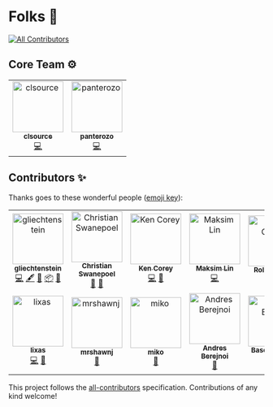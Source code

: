 # Folks 🤝

[![All Contributors](https://img.shields.io/badge/all_contributors-12-orange.svg?style=flat-square)](#contributors)

## Core Team ⚙️

<table>
  <!-- <tr></tr> -->
  <tr>

  <td align="center"><a href="https://github.com/clsource"><img src="https://avatars0.githubusercontent.com/u/292738?v=4" width="100px;" alt="clsource"/><br /><sub><b>clsource</b></sub></a><br /><a href="https://github.com/jasonelle/jasonette-ios/commits?author=clsource" title="Code">💻</a></td>
  
  <td align="center"><a href="https://github.com/panterozo"><img src="https://avatars0.githubusercontent.com/u/13855618?v=4" width="100px;" alt="panterozo"/><br /><sub><b>panterozo</b></sub></a><br /><a href="https://github.com/jasonelle/jasonette-android/commits?author=panterozo" title="Code">💻</a></td>
  </tr>
</table>

## Contributors ✨

Thanks goes to these wonderful people ([emoji key](https://allcontributors.org/docs/en/emoji-key)):

<!-- ALL-CONTRIBUTORS-LIST:START - Do not remove or modify this section -->
<!-- prettier-ignore-start -->
<!-- markdownlint-disable -->
<table>
  <tr>
    <td align="center"><a href="https://github.com/gliechtenstein"><img src="https://avatars0.githubusercontent.com/u/16613330?v=4" width="100px;" alt="gliechtenstein"/><br /><sub><b>gliechtenstein</b></sub></a><br /><a href="https://github.com/jasonelle/docs/commits?author=gliechtenstein" title="Code">💻</a> <a href="#content-gliechtenstein" title="Content">🖋</a> <a href="#ideas-gliechtenstein" title="Ideas, Planning, & Feedback">🤔</a> <a href="#platform-gliechtenstein" title="Packaging/porting to new platform">📦</a> <a href="#tool-gliechtenstein" title="Tools">🔧</a></td>
    <td align="center"><a href="https://ventum.co.za"><img src="https://avatars1.githubusercontent.com/u/7249713?v=4" width="100px;" alt="Christian Swanepoel"/><br /><sub><b>Christian Swanepoel</b></sub></a><br /><a href="https://github.com/jasonelle/docs/issues?q=author%3Achristianswanepoel" title="Bug reports">🐛</a> <a href="#question-christianswanepoel" title="Answering Questions">💬</a></td>
    <td align="center"><a href="http://flippinbits.com"><img src="https://avatars1.githubusercontent.com/u/535595?v=4" width="100px;" alt="Ken Corey"/><br /><sub><b>Ken Corey</b></sub></a><br /><a href="https://github.com/jasonelle/docs/commits?author=kcorey" title="Code">💻</a> <a href="https://github.com/jasonelle/docs/issues?q=author%3Akcorey" title="Bug reports">🐛</a></td>
    <td align="center"><a href="http://manichord.com/blog"><img src="https://avatars3.githubusercontent.com/u/71999?v=4" width="100px;" alt="Maksim Lin"/><br /><sub><b>Maksim Lin</b></sub></a><br /><a href="https://github.com/jasonelle/docs/commits?author=maks" title="Code">💻</a></td>
    <td align="center"><a href="https://github.com/rolloclarke"><img src="https://avatars2.githubusercontent.com/u/1517419?v=4" width="100px;" alt="Rollo Clarke"/><br /><sub><b>Rollo Clarke</b></sub></a><br /><a href="https://github.com/jasonelle/docs/issues?q=author%3Arolloclarke" title="Bug reports">🐛</a></td>
    <td align="center"><a href="http://www.amahi.com"><img src="https://avatars1.githubusercontent.com/u/9907?v=4" width="100px;" alt="Carlos Puchol"/><br /><sub><b>Carlos Puchol</b></sub></a><br /><a href="https://github.com/jasonelle/docs/issues?q=author%3Acpg" title="Bug reports">🐛</a></td>
    <td align="center"><a href="https://github.com/Pvybhav"><img src="https://avatars1.githubusercontent.com/u/22319118?v=4" width="100px;" alt="vybhav P"/><br /><sub><b>vybhav P</b></sub></a><br /><a href="#question-Pvybhav" title="Answering Questions">💬</a></td>
  </tr>
  <tr>
    <td align="center"><a href="https://github.com/lixas"><img src="https://avatars3.githubusercontent.com/u/2889604?v=4" width="100px;" alt="lixas"/><br /><sub><b>lixas</b></sub></a><br /><a href="https://github.com/jasonelle/docs/commits?author=lixas" title="Code">💻</a> <a href="#question-lixas" title="Answering Questions">💬</a></td>
    <td align="center"><a href="https://github.com/mrshawnj"><img src="https://avatars2.githubusercontent.com/u/33585148?v=4" width="100px;" alt="mrshawnj"/><br /><sub><b>mrshawnj</b></sub></a><br /><a href="https://github.com/jasonelle/docs/issues?q=author%3Amrshawnj" title="Bug reports">🐛</a></td>
    <td align="center"><a href="https://github.com/miko"><img src="https://avatars1.githubusercontent.com/u/64889?v=4" width="100px;" alt="miko"/><br /><sub><b>miko</b></sub></a><br /><a href="#question-miko" title="Answering Questions">💬</a></td>
    <td align="center"><a href="https://www.entrepreneursidehustle.com"><img src="https://avatars3.githubusercontent.com/u/17301409?v=4" width="100px;" alt="Andres Berejnoi"/><br /><sub><b>Andres Berejnoi</b></sub></a><br /><a href="#question-andresberejnoi" title="Answering Questions">💬</a></td>
    <td align="center"><a href="http://basememara.com"><img src="https://avatars2.githubusercontent.com/u/892152?v=4" width="100px;" alt="Basem Emara"/><br /><sub><b>Basem Emara</b></sub></a><br /><a href="https://github.com/jasonelle/docs/commits?author=basememara" title="Code">💻</a></td>
    <td align="center"><a href="https://linkedin.com/in/najmuzzaman"><img src="https://avatars3.githubusercontent.com/u/20989114?v=4" width="100px;" alt="Mohammad Najmuzzaman"/><br /><sub><b>Mohammad Najmuzzaman</b></sub></a><br /><a href="https://github.com/jasonelle/docs/commits?author=mohammadnajmuzzaman" title="Code">💻</a> <a href="#ideas-mohammadnajmuzzaman" title="Ideas, Planning, & Feedback">🤔</a></td>
  </tr>
</table>

<!-- markdownlint-enable -->
<!-- prettier-ignore-end -->
<!-- ALL-CONTRIBUTORS-LIST:END -->

This project follows the [all-contributors](https://github.com/all-contributors/all-contributors) specification. Contributions of any kind welcome!
